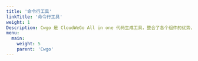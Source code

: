 ```yaml
---
title: '命令行工具'
linkTitle: '命令行工具'
weight: 1
Description: Cwgo 是 CloudWeGo All in one 代码生成工具，整合了各个组件的优势，提高开发者体验。
menu:
  main:
    weight: 5
    parent: 'Cwgo'
---
```

